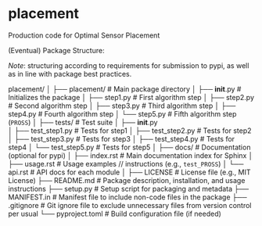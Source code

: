 # placement
Production code for Optimal Sensor Placement

(Eventual) Package Structure: 

*Note*: structuring according to requirements for submission to pypi, as well as in line with package best practices. 

placement/
│
├── placement/              # Main package directory
│   ├── __init__.py         # Initializes the package
│   ├── step1.py            # First algorithm step
│   ├── step2.py            # Second algorithm step
│   ├── step3.py            # Third algorithm step
│   ├── step4.py            # Fourth algorithm step
│   └── step5.py            # Fifth algorithm step (`PROSS`)
│
├── tests/                  # Test suite
│   ├── __init__.py           
│   ├── test_step1.py       # Tests for step1
│   ├── test_step2.py       # Tests for step2
│   ├── test_step3.py       # Tests for step3
│   ├── test_step4.py       # Tests for step4
│   └── test_step5.py       # Tests for step5
│
├── docs/                   # Documentation (optional for pypi)
│   ├── index.rst           # Main documentation index for Sphinx
│   ├── usage.rst           # Usage examples // instructions (e.g., `test_PROSS`)
│   └── api.rst             # API docs for each module
│
├── LICENSE                 # License file (e.g., MIT License)
├── README.md               # Package description, installation, and usage instructions
├── setup.py                # Setup script for packaging and metadata
├── MANIFEST.in             # Manifest file to include non-code files in the package
├── .gitignore              # Git ignore file to exclude unnecessary files from version control per usual
└── pyproject.toml          # Build configuration file (if needed)
